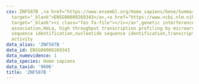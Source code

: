 ```yaml
---
csv: ZNF587B ,<a href="https://www.ensembl.org/Homo_sapiens/Gene/Summary?db=core;g=ENSG00000269343"
  target="_blank">ENSG00000269343</a>,<a href="https://www.ncbi.nlm.nih.gov/pubmed/28369544"
  target="_blank"><i class="fas fa-file"></i></a>",genetic interference,functional
  association,HeLa, high throughput transcription profiling by microarray,nucleotide
  sequence identification,nucleotide sequence identification,transcriptional regulation,down-regulates
  activity
data_alias: 'ZNF587B '
data_id: ENSG00000269343
data_numevidence: 1
data_species: Homo sapiens
data_taxid: '9606'
title: 'ZNF587B '
---
```

